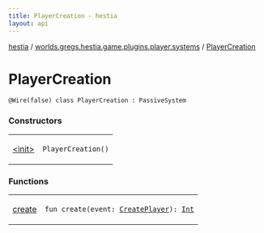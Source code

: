 ```yaml
---
title: PlayerCreation - hestia
layout: api
---
```


<div class='api-docs-breadcrumbs'><a href="../../index.html">hestia</a> / <a href="../index.html">worlds.gregs.hestia.game.plugins.player.systems</a> / <a href="./index.html">PlayerCreation</a></div>

# PlayerCreation

<div class="signature"><code><span class="identifier">@Wire</span><span class="symbol">(</span>false<span class="symbol">)</span> <span class="keyword">class </span><span class="identifier">PlayerCreation</span>&nbsp;<span class="symbol">:</span>&nbsp;<span class="identifier">PassiveSystem</span></code></div>

### Constructors

<table class="api-docs-table">
<tbody>
<tr>
<td markdown="1">

<a href="-init-.html">&lt;init&gt;</a>


</td>
<td markdown="1">
<div class="signature"><code><span class="identifier">PlayerCreation</span><span class="symbol">(</span><span class="symbol">)</span></code></div>

</td>
</tr>
</tbody>
</table>

### Functions

<table class="api-docs-table">
<tbody>
<tr>
<td markdown="1">

<a href="create.html">create</a>


</td>
<td markdown="1">
<div class="signature"><code><span class="keyword">fun </span><span class="identifier">create</span><span class="symbol">(</span><span class="parameterName" id="worlds.gregs.hestia.game.plugins.player.systems.PlayerCreation$create(worlds.gregs.hestia.game.events.CreatePlayer)/event">event</span><span class="symbol">:</span>&nbsp;<a href="../../worlds.gregs.hestia.game.events/-create-player/index.html"><span class="identifier">CreatePlayer</span></a><span class="symbol">)</span><span class="symbol">: </span><a href="https://kotlinlang.org/api/latest/jvm/stdlib/kotlin/-int/index.html"><span class="identifier">Int</span></a></code></div>

</td>
</tr>
</tbody>
</table>
